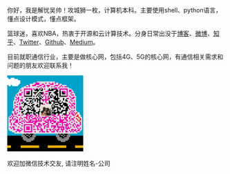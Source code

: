 你好，我是解忧吴帅！攻城狮一枚，计算机本科。主要使用shell、python语言，懂点设计模式，懂点框架。

篮球迷，喜欢NBA，热衷于开源和云计算技术。分身日常出没于[博客](https://www.iplook.top)、[微博](https://weibo.com/wzybboy)、[知乎](https://www.zhihu.com/people/wu-zhi-yong-97-59)、[Twitter](https://twitter.com/)、[Github](https://github.com/tonywuzhiyong)、[Medium](https://medium.com/)。

目前就职通信行业，主要是做核心网，包括4G、5G的核心网，有通信相关需求和问题的朋友欢迎联系我！

<img width="35%" src="/img/wechat.jpg" />

 欢迎加微信技术交友, 请注明姓名-公司


